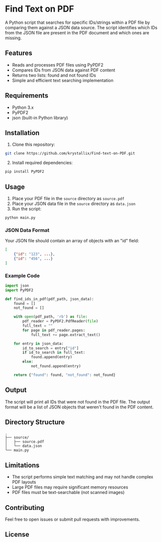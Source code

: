 # Find Text on PDF

A Python script that searches for specific IDs/strings within a PDF file by comparing them against a JSON data source. The script identifies which IDs from the JSON file are present in the PDF document and which ones are missing.

## Features

- Reads and processes PDF files using PyPDF2
- Compares IDs from JSON data against PDF content
- Returns two lists: found and not found IDs
- Simple and efficient text searching implementation

## Requirements

- Python 3.x
- PyPDF2
- json (built-in Python library)

## Installation

1. Clone this repository:
```bash
git clone https://github.com/krystallix/Find-text-on-PDF.git
```

2. Install required dependencies:
```bash
pip install PyPDF2
```

## Usage

1. Place your PDF file in the `source` directory as `source.pdf`
2. Place your JSON data file in the `source` directory as `data.json`
3. Run the script:
```bash
python main.py
```

### JSON Data Format

Your JSON file should contain an array of objects with an "id" field:

```json
[
    {"id": "123", ...},
    {"id": "456", ...}
]
```

### Example Code

```python
import json
import PyPDF2

def find_ids_in_pdf(pdf_path, json_data):
    found = []
    not_found = []

    with open(pdf_path, 'rb') as file:
        pdf_reader = PyPDF2.PdfReader(file)
        full_text = ""
        for page in pdf_reader.pages:
            full_text += page.extract_text()

    for entry in json_data:
        id_to_search = entry["id"]
        if id_to_search in full_text:
            found.append(entry)
        else:
            not_found.append(entry)

    return {"found": found, "not_found": not_found}
```

## Output

The script will print all IDs that were not found in the PDF file. The output format will be a list of JSON objects that weren't found in the PDF content.

## Directory Structure

```
.
├── source/
│   ├── source.pdf
│   └── data.json
└── main.py
```

## Limitations

- The script performs simple text matching and may not handle complex PDF layouts
- Large PDF files may require significant memory resources
- PDF files must be text-searchable (not scanned images)

## Contributing

Feel free to open issues or submit pull requests with improvements.

## License
